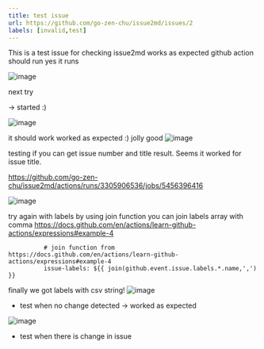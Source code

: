 ```yaml
---
title: test issue
url: https://github.com/go-zen-chu/issue2md/issues/2
labels: [invalid,test]
---
```

This is a test issue for checking issue2md works as expected
github action should run
yes it runs

![image](https://user-images.githubusercontent.com/1454332/196034659-04a85305-b238-4490-8523-f6c7fa69c60d.png)

next try

→ started :)

![image](https://user-images.githubusercontent.com/1454332/196034766-ccb3cf1b-385d-47fb-8bcd-bd6209317144.png)

it should work
worked as expected :) jolly good
![image](https://user-images.githubusercontent.com/1454332/197346843-652a1a76-cf76-4ad1-9013-fb2df57361b4.png)

testing if you can get issue number and title
result. Seems it worked for issue title.

https://github.com/go-zen-chu/issue2md/actions/runs/3305906536/jobs/5456396416

![image](https://user-images.githubusercontent.com/1454332/197375337-47f30d94-2f80-4dbf-b2a8-d735d5bab495.png)

try again with labels
by using join function you can join labels array with comma
https://docs.github.com/en/actions/learn-github-actions/expressions#example-4

```
          # join function from https://docs.github.com/en/actions/learn-github-actions/expressions#example-4
          issue-labels: ${{ join(github.event.issue.labels.*.name,',') }}
```
finally we got labels with csv string!
![image](https://user-images.githubusercontent.com/1454332/197384129-f9dafcc5-524e-4a8e-899c-203604fc3e63.png)

- test when no change detected → worked as expected

![image](https://user-images.githubusercontent.com/1454332/199508391-5e92fdde-92c9-4b89-9a78-f69406a05722.png)

- test when there is change in issue
